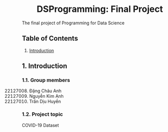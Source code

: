 #  <center>DSProgramming: Final Project
 The final project of Programming for Data Science

## Table of Contents
1. [Introduction](#introduction)

## 1. Introduction
### 1.1. Group members
22127008. Đặng Châu Anh
22127014. Nguyễn Kim Anh
22127170. Trần Dịu Huyền 
### 1.2. Project topic
COVID-19 Dataset
